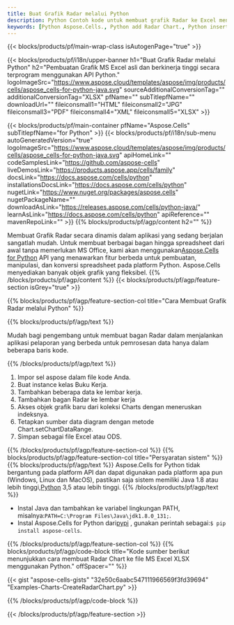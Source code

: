 ```yaml
---
title: Buat Grafik Radar melalui Python
description: Python Contoh kode untuk membuat grafik Radar ke Excel menggunakan Library Python. Gunakan kode ini untuk membuat bagan Radar ke MS Excel dalam aplikasi berbasis Python.
keywords: [Python Aspose.Cells., Python add Radar Chart., Python insert Radar Chart., Python create Radar Chart]
---
```

{{< blocks/products/pf/main-wrap-class isAutogenPage="true" >}}

{{< blocks/products/pf/i18n/upper-banner h1="Buat Grafik Radar melalui Python" h2="Pembuatan Grafik MS Excel asli dan berkinerja tinggi secara terprogram menggunakan API Python." logoImageSrc="https://www.aspose.cloud/templates/aspose/img/products/cells/aspose_cells-for-python-java.svg" sourceAdditionalConversionTag="" additionalConversionTag="XLSX" pfName="" subTitlepfName="" downloadUrl="" fileiconsmall1="HTML" fileiconsmall2="JPG" fileiconsmall3="PDF" fileiconsmall4="XML" fileiconsmall5="XLSX" >}}

{{< blocks/products/pf/main-container pfName="Aspose.Cells" subTitlepfName="for Python" >}}
{{< blocks/products/pf/i18n/sub-menu autoGeneratedVersion="true" logoImageSrc="https://www.aspose.cloud/templates/aspose/img/products/cells/aspose_cells-for-python-java.svg" apiHomeLink="" codeSamplesLink="https://github.com/aspose-cells" liveDemosLink="https://products.aspose.app/cells/family" docsLink="https://docs.aspose.com/cells/python" installationsDocsLink="https://docs.aspose.com/cells/python" nugetLink="https://www.nuget.org/packages/aspose.cells" nugetPackageName="" downloadAsLink="https://releases.aspose.com/cells/python-java/" learnAsLink="https://docs.aspose.com/cells/python" apiReference="" mavenRepoLink="" >}}
{{% blocks/products/pf/agp/content h2="" %}}

 Membuat Grafik Radar secara dinamis dalam aplikasi yang sedang berjalan sangatlah mudah. Untuk membuat berbagai bagan hingga spreadsheet dari awal tanpa memerlukan MS Office, kami akan menggunakan[Aspose.Cells for Python](https://pypi.org/project/aspose.cells) API yang menawarkan fitur berbeda untuk pembuatan, manipulasi, dan konversi spreadsheet pada platform Python. Aspose.Cells menyediakan banyak objek grafik yang fleksibel.
{{% /blocks/products/pf/agp/content %}}
{{< blocks/products/pf/agp/feature-section isGrey="true" >}}

{{% blocks/products/pf/agp/feature-section-col title="Cara Membuat Grafik Radar melalui Python" %}}

{{% blocks/products/pf/agp/text %}}

Mudah bagi pengembang untuk membuat bagan Radar dalam menjalankan aplikasi pelaporan yang berbeda untuk pemrosesan data hanya dalam beberapa baris kode.

{{% /blocks/products/pf/agp/text %}}

1. Impor sel aspose dalam file kode Anda.
1. Buat instance kelas Buku Kerja.
1. Tambahkan beberapa data ke lembar kerja.
1. Tambahkan bagan Radar ke lembar kerja
1. Akses objek grafik baru dari koleksi Charts dengan meneruskan indeksnya.
1. Tetapkan sumber data diagram dengan metode Chart.setChartDataRange.
1. Simpan sebagai file Excel atau ODS.

{{% /blocks/products/pf/agp/feature-section-col %}}
{{% blocks/products/pf/agp/feature-section-col title="Persyaratan sistem" %}}
{{% blocks/products/pf/agp/text %}}
 Aspose.Cells for Python tidak bergantung pada platform API dan dapat digunakan pada platform apa pun (Windows, Linux dan MacOS), pastikan saja sistem memiliki Java 1.8 atau lebih tinggi,[Python](https://www.python.org/downloads/) 3,5 atau lebih tinggi.
{{% /blocks/products/pf/agp/text %}}
-  Instal Java dan tambahkan ke variabel lingkungan PATH, misalnya:<code>PATH=C:\Program Files\Java\jdk1.8.0_131;</code>.
-  Instal Aspose.Cells for Python dari<a href="https://pypi.org/project/aspose-cells/">pypi</a> , gunakan perintah sebagai:<code>$ pip install aspose-cells</code>.

{{% /blocks/products/pf/agp/feature-section-col %}}
{{% blocks/products/pf/agp/code-block title="Kode sumber berikut menunjukkan cara membuat Radar Chart ke file MS Excel XLSX menggunakan Python." offSpacer="" %}}

{{< gist "aspose-cells-gists" "32e50c6aabc547111966569f3fd39694" "Examples-Charts-CreateRadarChart.py" >}}

{{% /blocks/products/pf/agp/code-block %}}

{{< /blocks/products/pf/agp/feature-section >}}

<!-- aboutfile Starts -->
